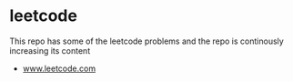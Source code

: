 # leetcode

This repo has some of the leetcode problems and the repo is continously increasing its content
* www.leetcode.com
